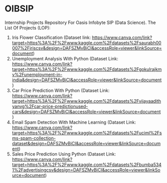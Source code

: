 # OIBSIP
Internship Projects Repository For Oasis Infobyte SIP (Data Science).
The List Of Projects (LOP):
  1. Iris Flower Classification (Dataset link: https://www.canva.com/link?target=https%3A%2F%2Fwww.kaggle.com%2Fdatasets%2Fsaurabh00007%2Firiscsv&design=DAFSZMvBiCI&accessRole=viewer&linkSource=document)
  2. Unemployment Analysis With Python (Dataset Link: https://www.canva.com/link?target=https%3A%2F%2Fwww.kaggle.com%2Fdatasets%2Fgokulrajkmv%2Funemployment-in-india&design=DAFSZMvBiCI&accessRole=viewer&linkSource=document)
  3. Car Price Prediction With Python (Dataset Link: https://www.canva.com/link?target=https%3A%2F%2Fwww.kaggle.com%2Fdatasets%2Fvijayaadithyanvg%2Fcar-price-predictionused-cars&design=DAFSZMvBiCI&accessRole=viewer&linkSource=document)
  4. Email Spam Detection With Machine Learning (Dataset Link: https://www.canva.com/link?target=https%3A%2F%2Fwww.kaggle.com%2Fdatasets%2Fuciml%2Fsms-spam-collection-dataset&design=DAFSZMvBiCI&accessRole=viewer&linkSource=document)
  5. Sales Price Prediction Using Python (Dataset Link: https://www.canva.com/link?target=https%3A%2F%2Fwww.kaggle.com%2Fdatasets%2Fbumba5341%2Fadvertisingcsv&design=DAFSZMvBiCI&accessRole=viewer&linkSource=document) 

